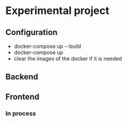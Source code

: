 # Experimental project

## Configuration

- docker-compose up --build
- docker-compose up
- clear the images of the docker if it is needed

## Backend

## Frontend

### In process
